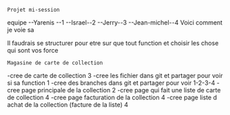     Projet mi-session
equipe
--Yarenis --1
--Israel--2
--Jerry--3
--Jean-michel--4
    Voici comment je voie sa 
    
Il faudrais se structurer pour etre sur que tout function et choisir les chose qui sont vos force

    Magasine de carte de collection

-cree de carte de collection
3
-cree les fichier dans git et partager pour voir si sa function
1
-cree des branches dans git et partager pour voir
1-2-3-4
-cree page principale de la collection
2
-cree page qui fait une liste de carte de collection
4
-cree page facturation de la collection
4
-cree page liste d achat de la collection (facture de la liste)
4
